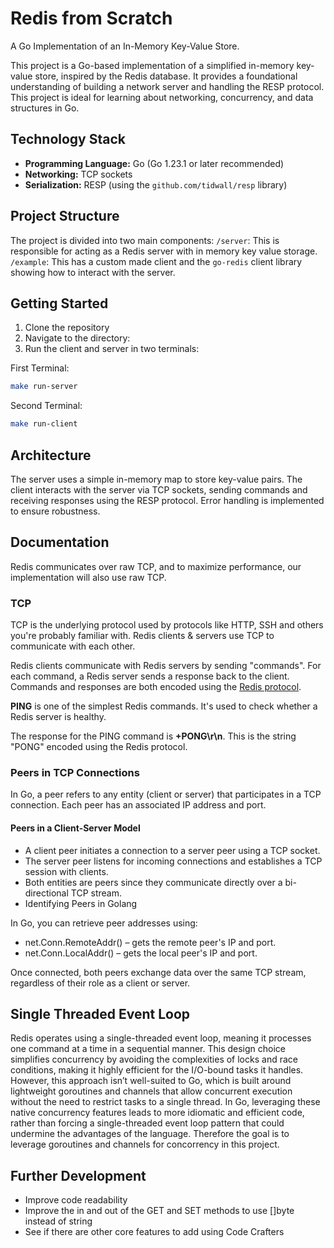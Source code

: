 # Redis from Scratch

A Go Implementation of an In-Memory Key-Value Store.

This project is a Go-based implementation of a simplified in-memory key-value store, inspired by the Redis database. It provides a foundational understanding of building a network server and handling the RESP protocol. This project is ideal for learning about networking, concurrency, and data structures in Go.

## Technology Stack

* **Programming Language:** Go (Go 1.23.1 or later recommended)
* **Networking:** TCP sockets
* **Serialization:** RESP (using the `github.com/tidwall/resp` library)

## Project Structure

The project is divided into two main components:
`/server`: This is responsible for acting as a Redis server with in memory key value storage.
`/example`: This has a custom made client and the `go-redis` client library showing how to interact with the server.


## Getting Started

1. Clone the repository
2. Navigate to the directory:
3. Run the client and server in two terminals:

First Terminal:
```bash
make run-server
```

Second Terminal:
```bash
make run-client
```

## Architecture

The server uses a simple in-memory map to store key-value pairs. The client interacts with the server via TCP sockets, sending commands and receiving responses using the RESP protocol. Error handling is implemented to ensure robustness.

## Documentation
Redis communicates over raw TCP, and to maximize performance, our implementation will also use raw TCP.

### TCP
TCP is the underlying protocol used by protocols like HTTP, SSH and others you're probably familiar with. Redis clients & servers use TCP to communicate with each other.

Redis clients communicate with Redis servers by sending "commands". For each command, a Redis server sends a response back to the client. Commands and responses are both encoded using the [Redis protocol](https://redis.io/docs/latest/develop/reference/protocol-spec/).

**PING** is one of the simplest Redis commands. It's used to check whether a Redis server is healthy.

The response for the PING command is **+PONG\r\n**. This is the string "PONG" encoded using the Redis protocol.


### Peers in TCP Connections
In Go, a peer refers to any entity (client or server) that participates in a TCP connection. Each peer has an associated IP address and port.


#### Peers in a Client-Server Model
- A client peer initiates a connection to a server peer using a TCP socket.
- The server peer listens for incoming connections and establishes a TCP session with clients.
- Both entities are peers since they communicate directly over a bi-directional TCP stream.
- Identifying Peers in Golang

In Go, you can retrieve peer addresses using:
- net.Conn.RemoteAddr() – gets the remote peer's IP and port.
- net.Conn.LocalAddr() – gets the local peer's IP and port.

Once connected, both peers exchange data over the same TCP stream, regardless of their role as a client or server.


## Single Threaded Event Loop
Redis operates using a single-threaded event loop, meaning it processes one command at a time in a sequential manner. This design choice simplifies concurrency by avoiding the complexities of locks and race conditions, making it highly efficient for the I/O-bound tasks it handles. However, this approach isn’t well-suited to Go, which is built around lightweight goroutines and channels that allow concurrent execution without the need to restrict tasks to a single thread. In Go, leveraging these native concurrency features leads to more idiomatic and efficient code, rather than forcing a single-threaded event loop pattern that could undermine the advantages of the language. Therefore the goal is to leverage goroutines and channels for concorrency in this project.


## Further Development
- Improve code readability
- Improve the in and out of the GET and SET methods to use []byte instead of string
- See if there are other core features to add using Code Crafters